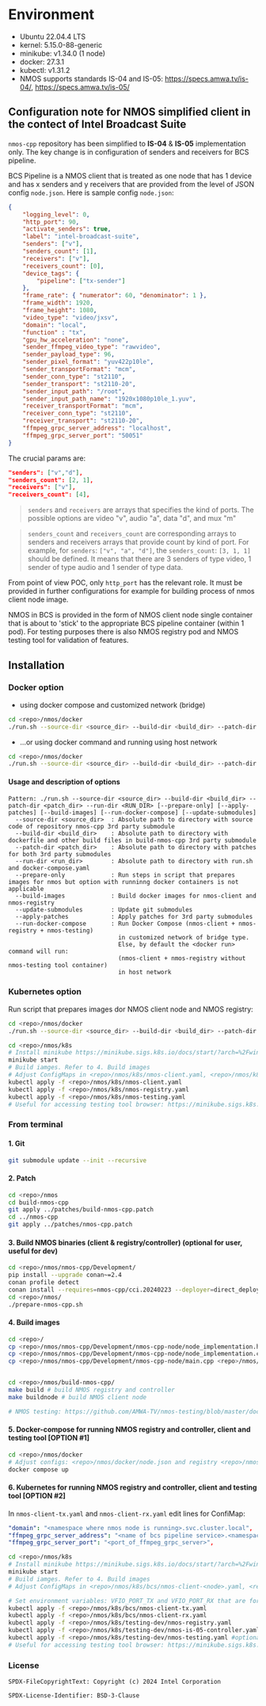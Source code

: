 # Environment

- Ubuntu 22.04.4 LTS
- kernel: 5.15.0-88-generic
- minikube: v1.34.0 (1 node)
- docker: 27.3.1
- kubectl: v1.31.2
- NMOS supports standards IS-04 and IS-05: <https://specs.amwa.tv/is-04/>, <https://specs.amwa.tv/is-05/>

## Configuration note for NMOS simplified client in the contect of Intel Broadcast Suite

`nmos-cpp` repository has been simplified to **IS-04** & **IS-05** implementation only.
The key change is in configuration of senders and receivers for BCS pipeline.

BCS Pipeline is a NMOS client that is treated as one node that has 1 device and has x senders and y receivers that are provided from the level of JSON config `node.json`.
Here is sample config `node.json`:

```json
{
    "logging_level": 0,
    "http_port": 90,
    "activate_senders": true,
    "label": "intel-broadcast-suite",
    "senders": ["v"],
    "senders_count": [1],
    "receivers": ["v"],
    "receivers_count": [0],
    "device_tags": {
        "pipeline": ["tx-sender"]
    },
    "frame_rate": { "numerator": 60, "denominator": 1 },
    "frame_width": 1920,
    "frame_height": 1080,
    "video_type": "video/jxsv",
    "domain": "local",
    "function" : "tx",
    "gpu_hw_acceleration": "none",
    "sender_ffmpeg_video_type": "rawvideo",
    "sender_payload_type": 96,
    "sender_pixel_format": "yuv422p10le",
    "sender_transportFormat": "mcm",
    "sender_conn_type": "st2110",
    "sender_transport": "st2110-20",
    "sender_input_path": "/root",
    "sender_input_path_name": "1920x1080p10le_1.yuv",
    "receiver_transportFormat": "mcm",
    "receiver_conn_type": "st2110",
    "receiver_transport": "st2110-20",
    "ffmpeg_grpc_server_address": "localhost",
    "ffmpeg_grpc_server_port": "50051"
}
```

The crucial params are:  

```json
"senders": ["v","d"],
"senders_count": [2, 1],
"receivers": ["v"],
"receivers_count": [4],
```

> `senders` and `receivers` are arrays that specifies the kind of ports. The possible options are video "v", audio "a", data "d", and mux "m"

> `senders_count` and `receivers_count` are corresponding arrays to senders and receivers arrays that provide count by kind of port. For example, for `senders`: `["v", "a", "d"]`, the `senders_count`: `[3, 1, 1]` should be defined. It means that there are 3 senders of type video, 1 sender of type audio and 1 sender of type data.

From point of view POC, only `http_port` has the relevant role. It must be provided in further configurations for example for building process of nmos client node image.

NMOS in BCS is provided in the form of NMOS client node single container that is about to 'stick' to the appropriate BCS pipeline container (within 1 pod).
For testing purposes there is also NMOS registry pod and NMOS testing tool for validation of features.

## Installation

### Docker option

- using docker compose and customized network (bridge)
  
```bash
cd <repo>/nmos/docker
./run.sh --source-dir <source_dir> --build-dir <build_dir> --patch-dir <patch_dir> --run-dir <RUN_DIR> --update-submodules --apply-patches --build-images --run-docker-compose 
```

- ...or using docker command and running using host network

```bash
cd <repo>/nmos/docker
./run.sh --source-dir <source_dir> --build-dir <build_dir> --patch-dir <patch_dir> --run-dir <RUN_DIR> --update-submodules --apply-patches --build-images
```

#### Usage and description of options

```text
Pattern: ./run.sh --source-dir <source_dir> --build-dir <build_dir> --patch-dir <patch_dir> --run-dir <RUN_DIR> [--prepare-only] [--apply-patches] [--build-images] [--run-docker-compose] [--update-submodules]
  --source-dir <source_dir>  : Absolute path to directory with source code of repository nmos-cpp 3rd party submodule
  --build-dir <build_dir>    : Absolute path to directory with dockerfile and other build files in build-nmos-cpp 3rd party submodule
  --patch-dir <patch_dir>    : Absolute path to directory with patches for both 3rd party submodules
  --run-dir <run_dir>        : Absolute path to directory with run.sh and docker-compose.yaml
  --prepare-only             : Run steps in script that prepares images for nmos but option with runninng docker containers is not applicable
  --build-images             : Build docker images for nmos-client and nmos-registry
  --update-submodules        : Update git submodules
  --apply-patches            : Apply patches for 3rd party submodules
  --run-docker-compose       : Run Docker Compose (nmos-client + nmos-registry + nmos-testing)
                               in customized network of bridge type.
                               Else, by default the <docker run> command will run:
                               (nmos-client + nmos-registry without nmos-testing tool container)
                               in host network
```

### Kubernetes option

Run script that prepares images dor NMOS client node and NMOS registry:

```bash
cd <repo>/nmos/docker
./run.sh --source-dir <source_dir> --build-dir <build_dir> --patch-dir <patch_dir> --run-dir <RUN_DIR> --update-submodules --apply-patches --build-images --prepare-only
```

```bash
cd <repo>/nmos/k8s
# Install minikube https://minikube.sigs.k8s.io/docs/start/?arch=%2Fwindows%2Fx86-64%2Fstable%2F.exe+download
minikube start
# Build iamges. Refer to 4. Build images
# Adjust ConfigMaps in <repo>/nmos/k8s/nmos-client.yaml, <repo>/nmos/k8s/nmos-registry.yaml and <repo>/nmos/k8s/nmos-testing.yaml
kubectl apply -f <repo>/nmos/k8s/nmos-client.yaml
kubectl apply -f <repo>/nmos/k8s/nmos-registry.yaml
kubectl apply -f <repo>/nmos/k8s/nmos-testing.yaml
# Useful for accessing testing tool browser: https://minikube.sigs.k8s.io/docs/handbook/accessing/
```

### From terminal

#### 1. Git

```bash
git submodule update --init --recursive
```

#### 2. Patch

```bash
cd <repo>/nmos
cd build-nmos-cpp
git apply ../patches/build-nmos-cpp.patch
cd ../nmos-cpp
git apply ../patches/nmos-cpp.patch
```

#### 3. Build NMOS binaries (client & registry/controller) (optional for user, useful for dev)

```bash
cd <repo>/nmos/nmos-cpp/Development/
pip install --upgrade conan~=2.4 
conan profile detect
conan install --requires=nmos-cpp/cci.20240223 --deployer=direct_deploy --build=missing
cd <repo>/nmos/
./prepare-nmos-cpp.sh
```

#### 4. Build images

```bash
cd <repo>/
cp <repo>/nmos/nmos-cpp/Development/nmos-cpp-node/node_implementation.h <repo>/nmos/build-nmos-cpp/
cp <repo>/nmos/nmos-cpp/Development/nmos-cpp-node/node_implementation.cpp <repo>/nmos/build-nmos-cpp/
cp <repo>/nmos/nmos-cpp/Development/nmos-cpp-node/main.cpp <repo>/nmos/build-nmos-cpp/


cd <repo>/nmos/build-nmos-cpp/
make build # build NMOS registry and controller
make buildnode # build NMOS client node

# NMOS testing: https://github.com/AMWA-TV/nmos-testing/blob/master/docs/1.2.%20Installation%20-%20Docker.md

```

#### 5. Docker-compose for running NMOS registry and controller, client and testing tool [OPTION #1]

```bash
cd <repo>/nmos/docker
# Adjust configs: <repo>/nmos/docker/node.json and registry <repo>/nmos/docker/registry.json and <repo>/nmos/docker/docker-compose.yaml
docker compose up
```

#### 6. Kubernetes for running NMOS registry and controller, client and testing tool [OPTION #2]

In `nmos-client-tx.yaml` and `nmos-client-rx.yaml` edit lines for ConfiMap:

``` yaml
"domain": "<namespace where nmos node is running>.svc.cluster.local",
"ffmpeg_grpc_server_address": "<name of bcs pipeline service>.<namespace where bcs pipeline is running>.svc.cluster.local",
"ffmpeg_grpc_server_port": "<port_of_ffmpeg_grpc_server>",
```


```bash
cd <repo>/nmos/k8s
# Install minikube https://minikube.sigs.k8s.io/docs/start/?arch=%2Fwindows%2Fx86-64%2Fstable%2F.exe+download
minikube start
# Build iamges. Refer to 4. Build images
# Adjust ConfigMaps in <repo>/nmos/k8s/bcs/nmos-client-<node>.yaml, <repo>/nmos/k8s/testing-dev/nmos-registry.yaml and <repo>/nmos/k8s/testing-dev/nmos-testing.yaml

# Set environment variables: VFIO_PORT_TX and VFIO_PORT_RX that are for virtual functions interfaces
kubectl apply -f <repo>/nmos/k8s/bcs/nmos-client-tx.yaml
kubectl apply -f <repo>/nmos/k8s/bcs/nmos-client-rx.yaml
kubectl apply -f <repo>/nmos/k8s/testing-dev/nmos-registry.yaml
kubectl apply -f <repo>/nmos/k8s/testing-dev/nmos-is-05-controller.yaml
kubectl apply -f <repo>/nmos/k8s/testing-dev/nmos-testing.yaml #optional
# Useful for accessing testing tool browser: https://minikube.sigs.k8s.io/docs/handbook/accessing/
```

### License

```text
SPDX-FileCopyrightText: Copyright (c) 2024 Intel Corporation

SPDX-License-Identifier: BSD-3-Clause
```
